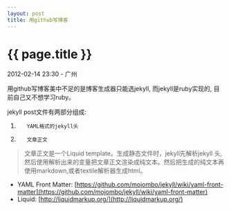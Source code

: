 ```yaml
---
layout: post
title: 用github写博客
---
```


{{ page.title }}
================

<p class="meta">2012-02-14 23:30 - 广州</p>

用github写博客美中不足的是博客生成器只能选jekyll, 而jekyll是ruby实现的, 目前自己又不想学习ruby。

jekyll post文件有两部分组成:

1.        YAML格式的jekyll头
2.        文章正文

> 文章正文是一个Liquid template。生成静态文件时，jekyll先解析jekyll 头, 然后使用解析出来的变量把文章正文渲染成纯文本。然后把生成的纯文本再使用markdown,或者textile解析器生成html。


* YAML Front Matter: [https://github.com/mojombo/jekyll/wiki/yaml-front-matter](https://github.com/mojombo/jekyll/wiki/yaml-front-matter)
* Liquid: [http://liquidmarkup.org/](http://liquidmarkup.org/)
